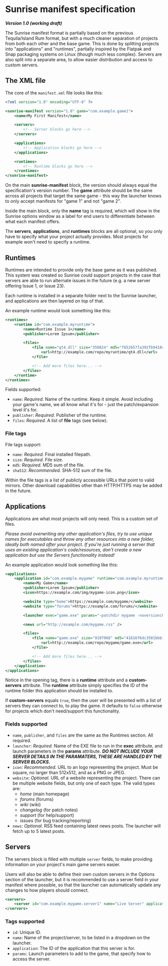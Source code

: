 # Sunrise manifest specification
***Version 1.0 (working draft)***

The Sunrise manifest format is partially based on the previous Tequila/Island Rum format, but with a much cleaner separation of projects from both each other and the base game. This is done by splitting projects into "applications" and "runtimes", partially inspired by the Flatpak and Snap packaging systems on Linux (though much less complex). Servers are also split into a separate area, to allow easier distribution and access to custom servers.

## The XML file
The core of the `manifest.xml` file looks like this:

```xml
<?xml version="1.0" encoding="UTF-8" ?>

<sunrise-manifest version="1.0" game="com.example.game1">
    <name>My First Manifest</name>

    <servers>
        <!-- Server blocks go here -->
    </servers>

    <applications>
        <!-- Application blocks go here -->
    </applications>

    <runtimes>
        <!-- Runtime blocks go here -->
    </runtimes>
</sunrise-manifest>
```

On the main **sunrise-manifest** block, the version should always equal the specification's version number. The **game** attribute should be the same across all projects that target the same game - this way the launcher knows to only accept manifests for "game 1" and not "game 2".

Inside the main block, only the **name** tag is required, which will show in the Sunrise options window as a label for end users to differentiate between what each manifest offers.

The **servers**, **applications**, and **runtimes** blocks are all optional, so you only have to specify what your project actually provides. Most projects for example won't need to specify a runtime.

## Runtimes
Runtimes are intended to provide only the base game as it was published. This system was created so Sunrise could support projects in the case that servers are able to run alternate issues in the future (e.g. a new server offering Issue 1, or Issue 23).

Each runtime is installed in a separate folder next to the Sunrise launcher, and applications are then layered on top of that.

An example runtime would look something like this:

```xml
<runtimes>
    <runtime id="com.example.myruntime">
        <name>Runtime Issue 1</name>
        <publisher>Lorem Ipsum</publisher>

        <files>
            <file name="qt4.dll" size="350824" md5="7652657fa392fb9418ccf309145dd7b4" sha512="5814080fe36fa332950c1e56debbc0da7afee699708d8d4af0e4310ed27ce37124b5cf80a08effc9bd4ee5806bcc0a9f7ea6bdc64cee7ef5057fc20d39c9d182">
                <url>http://example.com/repo/myruntime/qt4.dll</url>
            </file>

            <!-- Add more files here... -->
        </files>
    </runtime>
</runtimes>
```

Fields supported:
 - `name`: *Required.* Name of the runtime. Keep it simple. Avoid including your game's name, we all know what it's for - just the patch/expansion level it's for.
 - `publisher`: *Required.* Publisher of the runtime.
 - `files`: *Required.* A list of **file** tags (see below).

### File tags
File tags support:

 - `name`: *Required.* Final installed filepath.
 - `size`: *Required.* File size.
 - `md5`: *Required.* MD5 sum of the file.
 - `sha512`: *Recommended.* SHA-512 sum of the file.

Within the file tags is a list of publicly accessible URLs that point to valid mirrors. Other download capabilities other than HTTP/HTTPS may be added in the future.

## Applications
Applications are what most projects will only need. This is a custom set of files.

*Please avoid overwriting any other application's files, try to use unique names for executables and throw any other resources into a new folder, ideally both named after your project. If you're just running a server that uses an existing application's code/resources, don't create a new application but use the Servers functionality instead!*

An example application would look something like this:

```xml
<applications>
    <application id="com.example.mygame" runtime="com.example.myruntime" custom-servers="true">
        <name>My Game</name>
        <publisher>Lorem Ipsum</publisher>
        <icon>https://example.com/img/mygame-icon.png</icon>

        <website type="home">https://example.com/mygame/</website>
        <website type="forums">https://example.com/forums/</website>

        <launcher exec="game.exe" params="-patchdir mygame -noversioncheck" />

        <news url="http://example.com/mygame.rss" />

        <files>
            <file name="game.exe" size="9107968" md5="41616f6dc3501bbb1c9b2bac0b51099e" sha512="d7ce630c91a4bd10499ae5b88c7116f773527d52cd80a0b82544a3dd7a39692afc76ae61a9f203f86020fa615f6c8e17e066b900314caa051bb3cde6d5f261d6">
                <url>http://example.com/repo/mygame/game.exe</url>
            </file>

            <!-- Add more files here... -->
        </files>
    </application>
</applications>
```

Notice in the opening tag, there is a **runtime** attribute and a **custom-servers** attribute. The **runtime** attribute simply specifies the ID of the runtime folder this application should be installed to.

If **custom-servers** equals `true`, then the user will be presented with a list of servers they can connect to, to play the game. It defaults to `false` otherwise for projects which don't need/support this functionality.

### Fields supported
 - `name`, `publisher`, and `files` are the same as the Runtimes section. All required.
 - `launcher`: *Required.* Name of the EXE file to run in the **exec** attribute, and launch parameters in the **params** attribute. ***DO NOT INCLUDE YOUR SERVER DETAILS IN THE PARAMATERS, THESE ARE HANDLED BY THE SERVER BLOCKS.***
 - `icon`: *Recommended.* URL to an logo representing the project. Must be square, no larger than 512x512, and as a PNG or JPEG.
 - `website`: *Optional.* URL of a website representing the project. There can be multiple website fields, but only one of each type. The valid types are:
   - *home* (main homepage)
   - *forums* (forums)
   - *wiki* (wiki)
   - *changelog* (for patch notes)
   - *support* (for help/support)
   - *issues* (for bug tracking/reporting)
 - `news`: *Optional.* RSS feed containing latest news posts. The launcher will fetch up to 5 latest posts.

## Servers
The servers block is filled with multiple `server` fields, to make providing information on your project's main game servers easier.

Users will also be able to define their own custom servers in the Options section of the launcher, but it is recommended to use a server field in your manifest where possible, so that the launcher can automatically update any changes to how players should connect.

```xml
<servers>
    <server id="com.example.mygame.server1" name="Live Server" application="com.example.mygame" params="-auth 42.0.66.1" />
</servers>
```

### Tags supported
 - `id`: Unique ID.
 - `name`: Name of the project/server, to be listed in a dropdown on the launcher.
 - `application`: The ID of the application that this server is for.
 - `params`: Launch parameters to add to the game, that specify how to access the server.
